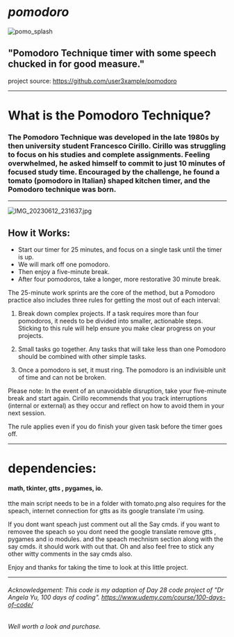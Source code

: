 # ***pomodoro***


![pomo_splash](https://github.com/user3xample/pomodoro/assets/84420892/ef4197d5-7d45-4420-8662-7b6c2d106fe5)

## "Pomodoro Technique timer with some speech chucked in for good measure."
project source: https://github.com/user3xample/pomodoro

---

# What is the Pomodoro Technique?

### The Pomodoro Technique was developed in the late 1980s by then university student Francesco Cirillo. Cirillo was struggling to focus on his studies and complete assignments. Feeling overwhelmed, he asked himself to commit to just 10 minutes of focused study time. Encouraged by the challenge, he found a tomato (pomodoro in Italian) shaped kitchen timer, and the Pomodoro technique was born.

---

![IMG_20230612_231637.jpg](https://github.com/user3xample/pomodoro/assets/84420892/a774eea3-4017-4317-b1f0-b491a50eba95)

## How it Works:
+ Start our timer for 25 minutes, and focus on a single task until the timer is up.
+ We will mark off one pomodoro.
+ Then enjoy a five-minute break.
+ After four pomodoros, take a longer, more restorative 30 minute break.

The 25-minute work sprints are the core of the method, but a Pomodoro practice also includes three rules for getting the most out of each interval:

1.  Break down complex projects. If a task requires more than four pomodoros, it needs to be divided into smaller, actionable steps. Sticking to this rule will help ensure you make clear progress on your projects.

2.  Small tasks go together. Any tasks that will take less than one Pomodoro should be combined with other simple tasks. 

3.  Once a pomodoro is set, it must ring. The pomodoro is an indivisible unit of time and can not be broken.

Please note:
In the event of an unavoidable disruption, take your five-minute break and start again. Cirillo recommends that you track interruptions (internal or external) as they occur and reflect on how to avoid them in your next session.

The rule applies even if you do finish your given task before the timer goes off.

---

# dependencies:
#### math, tkinter, gtts , pygames, io.
tthe main script needs to be in a folder with tomato.png
also requires for the speach, internet connection for gtts as its google translate i'm using.

If you dont want speach just comment out all the Say cmds.  if you want to removee the speach so you dont need the google translate remove gtts , pygames and io modules. and the speach mechnism section along with the say cmds. it should work with out that.
Oh and also feel free to stick any other witty comments in the say cmds also.

Enjoy and thanks for taking the time to look at this little project.

---
###### Acknowledgement: This code is my adaption of Day 28 code project of "Dr Angela Yu, 100 days of coding". https://www.udemy.com/course/100-days-of-code/
###### Well worth a look and purchase.
